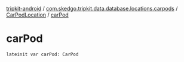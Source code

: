 [tripkit-android](../../index.md) / [com.skedgo.tripkit.data.database.locations.carpods](../index.md) / [CarPodLocation](index.md) / [carPod](./car-pod.md)

# carPod

`lateinit var carPod: CarPod`
